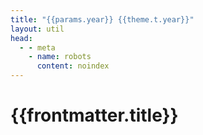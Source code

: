 ```yaml
---
title: "{{params.year}} {{theme.t.year}}"
layout: util
head:
  - - meta
    - name: robots
      content: noindex
---
```


<script setup>
import { useData } from 'vitepress'
import MonthsOfYear from 'vitepress-sls-blog-tmpl/MonthsOfYear.vue'
import { inject } from 'vue'
import { PROPS } from "../../../.vitepress/props.js";

const { theme, params, localeIndex, frontmatter } = useData()
const posts = inject('posts')
</script>

# {{frontmatter.title}}

<MonthsOfYear
  :allPosts="posts[localeIndex]"
  :year="params.year"
  :curPage="params.page"
  :perPage="PROPS.perPage"
  :paginationMaxItems="theme.paginationMaxItems"
/>
